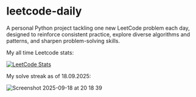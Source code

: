 # leetcode-daily

A personal Python project tackling one new LeetCode problem each day, designed to reinforce consistent practice, explore diverse algorithms and patterns, and sharpen problem-solving skills.

My all time Leetcode stats:

[![LeetCode Stats](https://leetcard.jacoblin.cool/uygarpolat?theme=dark&ext=contest&ext=heatmap)](https://leetcode.com/uygarpolat/)

My solve streak as of 18.09.2025:

![Screenshot 2025-09-18 at 20 18 39](https://github.com/user-attachments/assets/ec4affa2-ef11-400f-9c15-02fc157e45cf)
